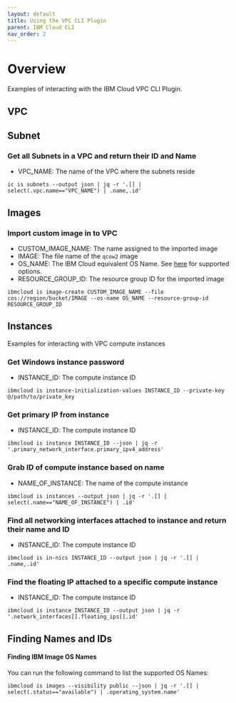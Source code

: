```yaml
---
layout: default
title: Using the VPC CLI Plugin
parent: IBM Cloud CLI
nav_order: 2
---
```


# Overview
Examples of interacting with the IBM Cloud VPC CLI Plugin. 

## VPC

## Subnet

### Get all Subnets in a VPC and return their ID and Name

 - VPC_NAME: The name of the VPC where the subnets reside

```shell
ic is subnets --output json | jq -r '.[] | select(.vpc.name=="VPC_NAME") | .name,.id'
```


## Images

### Import custom image in to VPC
 - CUSTOM_IMAGE_NAME: The name assigned to the imported image  
 - IMAGE: The file name of the `qcow2` image  
 - OS_NAME: The IBM Cloud equivalent OS Name. See [here](#finding-ibm-image-os-names) for supported options.  
 - RESOURCE_GROUP_ID: The resource group ID for the imported image

```shell
ibmcloud is image-create CUSTOM_IMAGE_NAME --file cos://region/bucket/IMAGE --os-name OS_NAME --resource-group-id RESOURCE_GROUP_ID
```

## Instances 
Examples for interacting with VPC compute instances

### Get Windows instance password

 - INSTANCE_ID: The compute instance ID

```shell
ibmcloud is instance-initialization-values INSTANCE_ID --private-key @/path/to/private_key
```

### Get primary IP from instance 
 - INSTANCE_ID: The compute instance ID

```shell
ibmcloud is instance INSTANCE_ID --json | jq -r '.primary_network_interface.primary_ipv4_address'
```

### Grab ID of compute instance based on name
 - NAME_OF_INSTANCE: The name of the compute instance

```shell
ibmcloud is instances --output json | jq -r '.[] | select(.name=="NAME_OF_INSTANCE") | .id'
```

### Find all networking interfaces attached to instance and return their name and ID
 - INSTANCE_ID: The compute instance ID

```shell
ibmcloud is in-nics INSTANCE_ID --output json | jq -r '.[] | .name,.id'
```

### Find the floating IP attached to a specific compute instance
 - INSTANCE_ID: The compute instance ID

```shell
ibmcloud is instance INSTANCE_ID --output json | jq -r '.network_interfaces[].floating_ips[].id'
```

## Finding Names and IDs

#### Finding IBM Image OS Names
You can run the following command to list the supported OS Names:

```shell
ibmcloud is images --visibility public --json | jq -r '.[] | select(.status=="available") | .operating_system.name'
```

